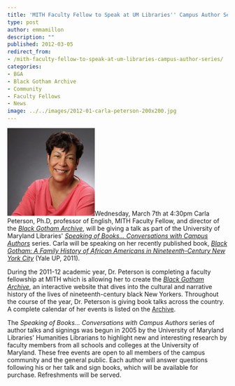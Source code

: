 ```yaml
---
title: 'MITH Faculty Fellow to Speak at UM Libraries'' Campus Author Series'
type: post
author: emmamillon
description: ""
published: 2012-03-05
redirect_from: 
- /mith-faculty-fellow-to-speak-at-um-libraries-campus-author-series/
categories:
- BGA
- Black Gotham Archive
- Community
- Faculty Fellows
- News
image: ../../images/2012-01-carla-peterson-200x200.jpg
---
```

![Carla Peterson](../../images/2012-01-carla-peterson-200x200.jpg)Wednesday, March 7th at 4:30pm Carla Peterson, Ph.D, professor of English, MITH Faculty Fellow, and director of the _[Black Gotham Archive](http://www.blackgothamarchive.org/)_, will be giving a talk as part of the University of Maryland Libraries' _[Speaking of Books... Conversations with Campus Authors](http://www.lib.umd.edu/MCK/booktalks.html)_ series. Carla will be speaking on her recently published book, [_Black Gotham: A Family History of African Americans in Nineteenth-Century New York City_](http://yalepress.yale.edu/book.asp?isbn=9780300162554) (Yale UP, 2011).

During the 2011-12 academic year, Dr. Peterson is completing a faculty fellowship at MITH which is allowing her to create the _[Black Gotham Archive](http://www.blackgothamarchive.org/)_, an interactive website that dives into the cultural and narrative history of the lives of nineteenth-century black New Yorkers. Throughout the course of the year, Dr. Peterson is giving book talks across the country. A complete calendar of her events is listed on the [Archive](http://www.blackgothamarchive.org/).

The _Speaking of Books... Conversations with Campus Authors_ series of author talks and signings was begun in 2005 by the University of Maryland Libraries' Humanities Librarians to highlight new and interesting research by faculty members from all schools and colleges at the University of Maryland. These free events are open to all members of the campus community and the general public. Each author will answer questions following his or her talk and sign books, which will be available for purchase. Refreshments will be served.
